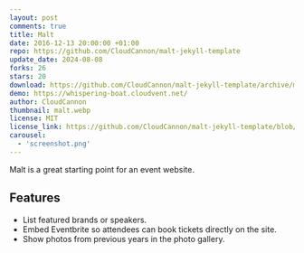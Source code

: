 ```yaml
---
layout: post
comments: true
title: Malt
date: 2016-12-13 20:00:00 +01:00
repo: https://github.com/CloudCannon/malt-jekyll-template
update_date: 2024-08-08
forks: 26
stars: 20
download: https://github.com/CloudCannon/malt-jekyll-template/archive/master.zip
demo: https://whispering-boat.cloudvent.net/
author: CloudCannon
thumbnail: malt.webp
license: MIT
license_link: https://github.com/CloudCannon/malt-jekyll-template/blob/master/LICENSE
carousel:
  - 'screenshot.png'
---
```


Malt is a great starting point for an event website.

## Features

* List featured brands or speakers.
* Embed Eventbrite so attendees can book tickets directly on the site.
* Show photos from previous years in the photo gallery.
